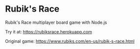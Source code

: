 # Rubik's Race

Rubik's Race multiplayer board game with Node.js


Try it at: https://rubiksrace.herokuapp.com

Original game: https://www.rubiks.com/en-us/rubik-s-race.html
